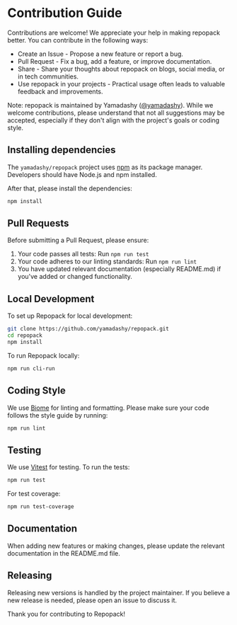 # Contribution Guide

Contributions are welcome! We appreciate your help in making repopack better.
You can contribute in the following ways:

- Create an Issue - Propose a new feature or report a bug.
- Pull Request - Fix a bug, add a feature, or improve documentation.
- Share - Share your thoughts about repopack on blogs, social media, or in tech communities.
- Use repopack in your projects - Practical usage often leads to valuable feedback and improvements.

Note:
repopack is maintained by Yamadashy ([@yamadashy](https://github.com/yamadashy)). While we welcome contributions, please understand that not all suggestions may be accepted, especially if they don't align with the project's goals or coding style.

## Installing dependencies

The `yamadashy/repopack` project uses [npm](https://www.npmjs.com/) as its package manager. Developers should have Node.js and npm installed.

After that, please install the dependencies:

```bash
npm install
```

## Pull Requests

Before submitting a Pull Request, please ensure:

1. Your code passes all tests: Run `npm run test`
2. Your code adheres to our linting standards: Run `npm run lint`
3. You have updated relevant documentation (especially README.md) if you've added or changed functionality.

## Local Development

To set up Repopack for local development:

```bash
git clone https://github.com/yamadashy/repopack.git
cd repopack
npm install
```

To run Repopack locally:

```bash
npm run cli-run
```

## Coding Style

We use [Biome](https://biomejs.dev/) for linting and formatting. Please make sure your code follows the style guide by running:

```bash
npm run lint
```

## Testing

We use [Vitest](https://vitest.dev/) for testing. To run the tests:

```bash
npm run test
```

For test coverage:

```bash
npm run test-coverage
```

## Documentation

When adding new features or making changes, please update the relevant documentation in the README.md file.

## Releasing

Releasing new versions is handled by the project maintainer. If you believe a new release is needed, please open an issue to discuss it.

Thank you for contributing to Repopack!
